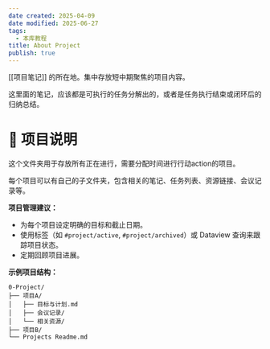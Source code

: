 ```yaml
---
date created: 2025-04-09
date modified: 2025-06-27
tags:
  - 本库教程
title: About Project
publish: true
---
```


[[项目笔记]] 的所在地。集中存放短中期聚焦的项目内容。

这里面的笔记，应该都是可执行的任务分解出的，或者是任务执行结束或闭环后的归纳总结。

# 🚀 项目说明

这个文件夹用于存放所有正在进行，需要分配时间进行行动action的项目。

每个项目可以有自己的子文件夹，包含相关的笔记、任务列表、资源链接、会议记录等。

**项目管理建议：**

- 为每个项目设定明确的目标和截止日期。
- 使用标签（如 `#project/active`, `#project/archived`）或 Dataview 查询来跟踪项目状态。
- 定期回顾项目进展。

**示例项目结构：**

```
0-Project/
├── 项目A/
│   ├── 目标与计划.md
│   ├── 会议记录/
│   └── 相关资源/
├── 项目B/
└── Projects Readme.md
